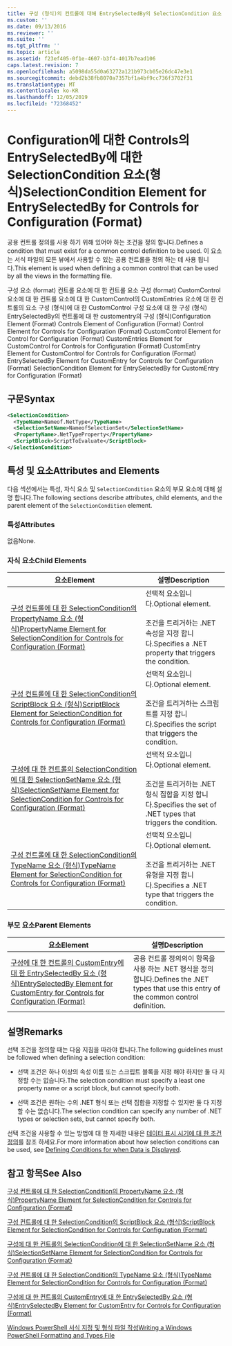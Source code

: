 ```yaml
---
title: 구성 (형식)의 컨트롤에 대해 EntrySelectedBy의 SelectionCondition 요소 Microsoft Docs
ms.custom: ''
ms.date: 09/13/2016
ms.reviewer: ''
ms.suite: ''
ms.tgt_pltfrm: ''
ms.topic: article
ms.assetid: f23ef405-0f1e-4607-b3f4-4017b7ead106
caps.latest.revision: 7
ms.openlocfilehash: a5098da55d0a63272a121b973cb05e26dc47e3e1
ms.sourcegitcommit: debd2b38fb8070a7357bf1a4bf9cc736f3702f31
ms.translationtype: MT
ms.contentlocale: ko-KR
ms.lasthandoff: 12/05/2019
ms.locfileid: "72368452"
---
```

# <a name="selectioncondition-element-for-entryselectedby-for-controls-for-configuration-format"></a><span data-ttu-id="9d715-102">Configuration에 대한 Controls의 EntrySelectedBy에 대한 SelectionCondition 요소(형식)</span><span class="sxs-lookup"><span data-stu-id="9d715-102">SelectionCondition Element for EntrySelectedBy for Controls for Configuration (Format)</span></span>

<span data-ttu-id="9d715-103">공용 컨트롤 정의를 사용 하기 위해 있어야 하는 조건을 정의 합니다.</span><span class="sxs-lookup"><span data-stu-id="9d715-103">Defines a condition that must exist for a common control definition to be used.</span></span> <span data-ttu-id="9d715-104">이 요소는 서식 파일의 모든 뷰에서 사용할 수 있는 공용 컨트롤을 정의 하는 데 사용 됩니다.</span><span class="sxs-lookup"><span data-stu-id="9d715-104">This element is used when defining a common control that can be used by all the views in the formatting file.</span></span>

<span data-ttu-id="9d715-105">구성 요소 (format) 컨트롤 요소에 대 한 컨트롤 요소 구성 (format) CustomControl 요소에 대 한 컨트롤 요소에 대 한 CustomControl의 CustomEntries 요소에 대 한 컨트롤의 요소 구성 (형식)에 대 한 CustomControl 구성 요소에 대 한 구성 (형식) EntrySelectedBy의 컨트롤에 대 한 customentry의 구성 (형식)</span><span class="sxs-lookup"><span data-stu-id="9d715-105">Configuration Element (Format) Controls Element of Configuration (Format) Control Element for Controls for Configuration (Format) CustomControl Element for Control for Configuration (Format) CustomEntries Element for CustomControl for Controls for Configuration (Format) CustomEntry Element for CustomControl for Controls for Configuration (Format) EntrySelectedBy Element for CustomEntry for Controls for Configuration (Format) SelectionCondition Element for EntrySelectedBy for CustomEntry for Configuration (Format)</span></span>

## <a name="syntax"></a><span data-ttu-id="9d715-106">구문</span><span class="sxs-lookup"><span data-stu-id="9d715-106">Syntax</span></span>

```xml
<SelectionCondition>
  <TypeName>Nameof.NetType</TypeName>
  <SelectionSetName>NameofSelectionSet</SelectionSetName>
  <PropertyName>.NetTypeProperty</PropertyName>
  <ScriptBlock>ScriptToEvaluate</ScriptBlock>
</SelectionCondition>
```

## <a name="attributes-and-elements"></a><span data-ttu-id="9d715-107">특성 및 요소</span><span class="sxs-lookup"><span data-stu-id="9d715-107">Attributes and Elements</span></span>

<span data-ttu-id="9d715-108">다음 섹션에서는 특성, 자식 요소 및 `SelectionCondition` 요소의 부모 요소에 대해 설명 합니다.</span><span class="sxs-lookup"><span data-stu-id="9d715-108">The following sections describe attributes, child elements, and the parent element of the `SelectionCondition` element.</span></span>

### <a name="attributes"></a><span data-ttu-id="9d715-109">특성</span><span class="sxs-lookup"><span data-stu-id="9d715-109">Attributes</span></span>

<span data-ttu-id="9d715-110">없음</span><span class="sxs-lookup"><span data-stu-id="9d715-110">None.</span></span>

### <a name="child-elements"></a><span data-ttu-id="9d715-111">자식 요소</span><span class="sxs-lookup"><span data-stu-id="9d715-111">Child Elements</span></span>

|<span data-ttu-id="9d715-112">요소</span><span class="sxs-lookup"><span data-stu-id="9d715-112">Element</span></span>|<span data-ttu-id="9d715-113">설명</span><span class="sxs-lookup"><span data-stu-id="9d715-113">Description</span></span>|
|-------------|-----------------|
|[<span data-ttu-id="9d715-114">구성 컨트롤에 대 한 SelectionCondition의 PropertyName 요소 (형식)</span><span class="sxs-lookup"><span data-stu-id="9d715-114">PropertyName Element for SelectionCondition for Controls for Configuration (Format)</span></span>](./propertyname-element-for-selectioncondition-for-controls-for-configuration-format.md)|<span data-ttu-id="9d715-115">선택적 요소입니다.</span><span class="sxs-lookup"><span data-stu-id="9d715-115">Optional element.</span></span><br /><br /> <span data-ttu-id="9d715-116">조건을 트리거하는 .NET 속성을 지정 합니다.</span><span class="sxs-lookup"><span data-stu-id="9d715-116">Specifies a .NET property that triggers the condition.</span></span>|
|[<span data-ttu-id="9d715-117">구성 컨트롤에 대 한 SelectionCondition의 ScriptBlock 요소 (형식)</span><span class="sxs-lookup"><span data-stu-id="9d715-117">ScriptBlock Element for SelectionCondition for Controls for Configuration (Format)</span></span>](./scriptblock-element-for-selectioncondition-for-controls-for-configuration-format.md)|<span data-ttu-id="9d715-118">선택적 요소입니다.</span><span class="sxs-lookup"><span data-stu-id="9d715-118">Optional element.</span></span><br /><br /> <span data-ttu-id="9d715-119">조건을 트리거하는 스크립트를 지정 합니다.</span><span class="sxs-lookup"><span data-stu-id="9d715-119">Specifies the script that triggers the condition.</span></span>|
|[<span data-ttu-id="9d715-120">구성에 대 한 컨트롤의 SelectionCondition에 대 한 SelectionSetName 요소 (형식)</span><span class="sxs-lookup"><span data-stu-id="9d715-120">SelectionSetName Element for SelectionCondition for Controls for Configuration (Format)</span></span>](./selectionsetname-element-for-selectioncondition-for-controls-for-configuration-format.md)|<span data-ttu-id="9d715-121">선택적 요소입니다.</span><span class="sxs-lookup"><span data-stu-id="9d715-121">Optional element.</span></span><br /><br /> <span data-ttu-id="9d715-122">조건을 트리거하는 .NET 형식 집합을 지정 합니다.</span><span class="sxs-lookup"><span data-stu-id="9d715-122">Specifies the set of .NET types that triggers the condition.</span></span>|
|[<span data-ttu-id="9d715-123">구성 컨트롤에 대 한 SelectionCondition의 TypeName 요소 (형식)</span><span class="sxs-lookup"><span data-stu-id="9d715-123">TypeName Element for SelectionCondition for Controls for Configuration (Format)</span></span>](./typename-element-for-selectioncondition-for-controls-for-configuration-format.md)|<span data-ttu-id="9d715-124">선택적 요소입니다.</span><span class="sxs-lookup"><span data-stu-id="9d715-124">Optional element.</span></span><br /><br /> <span data-ttu-id="9d715-125">조건을 트리거하는 .NET 유형을 지정 합니다.</span><span class="sxs-lookup"><span data-stu-id="9d715-125">Specifies a .NET type that triggers the condition.</span></span>|

### <a name="parent-elements"></a><span data-ttu-id="9d715-126">부모 요소</span><span class="sxs-lookup"><span data-stu-id="9d715-126">Parent Elements</span></span>

|<span data-ttu-id="9d715-127">요소</span><span class="sxs-lookup"><span data-stu-id="9d715-127">Element</span></span>|<span data-ttu-id="9d715-128">설명</span><span class="sxs-lookup"><span data-stu-id="9d715-128">Description</span></span>|
|-------------|-----------------|
|[<span data-ttu-id="9d715-129">구성에 대 한 컨트롤의 CustomEntry에 대 한 EntrySelectedBy 요소 (형식)</span><span class="sxs-lookup"><span data-stu-id="9d715-129">EntrySelectedBy Element for CustomEntry for Controls for Configuration (Format)</span></span>](./entryselectedby-element-for-customentry-for-controls-for-configuration-format.md)|<span data-ttu-id="9d715-130">공용 컨트롤 정의의이 항목을 사용 하는 .NET 형식을 정의 합니다.</span><span class="sxs-lookup"><span data-stu-id="9d715-130">Defines the .NET types that use this entry of the common control definition.</span></span>|

## <a name="remarks"></a><span data-ttu-id="9d715-131">설명</span><span class="sxs-lookup"><span data-stu-id="9d715-131">Remarks</span></span>

<span data-ttu-id="9d715-132">선택 조건을 정의할 때는 다음 지침을 따라야 합니다.</span><span class="sxs-lookup"><span data-stu-id="9d715-132">The following guidelines must be followed when defining a selection condition:</span></span>

- <span data-ttu-id="9d715-133">선택 조건은 하나 이상의 속성 이름 또는 스크립트 블록을 지정 해야 하지만 둘 다 지정할 수는 없습니다.</span><span class="sxs-lookup"><span data-stu-id="9d715-133">The selection condition must specify a least one property name or a script block, but cannot specify both.</span></span>

- <span data-ttu-id="9d715-134">선택 조건은 원하는 수의 .NET 형식 또는 선택 집합을 지정할 수 있지만 둘 다 지정할 수는 없습니다.</span><span class="sxs-lookup"><span data-stu-id="9d715-134">The selection condition can specify any number of .NET types or selection sets, but cannot specify both.</span></span>

<span data-ttu-id="9d715-135">선택 조건을 사용할 수 있는 방법에 대 한 자세한 내용은 [데이터 표시 시기에 대 한 조건 정의](./defining-conditions-for-displaying-data.md)를 참조 하세요.</span><span class="sxs-lookup"><span data-stu-id="9d715-135">For more information about how selection conditions can be used, see [Defining Conditions for when Data is Displayed](./defining-conditions-for-displaying-data.md).</span></span>

## <a name="see-also"></a><span data-ttu-id="9d715-136">참고 항목</span><span class="sxs-lookup"><span data-stu-id="9d715-136">See Also</span></span>

[<span data-ttu-id="9d715-137">구성 컨트롤에 대 한 SelectionCondition의 PropertyName 요소 (형식)</span><span class="sxs-lookup"><span data-stu-id="9d715-137">PropertyName Element for SelectionCondition for Controls for Configuration (Format)</span></span>](./propertyname-element-for-selectioncondition-for-controls-for-configuration-format.md)

[<span data-ttu-id="9d715-138">구성 컨트롤에 대 한 SelectionCondition의 ScriptBlock 요소 (형식)</span><span class="sxs-lookup"><span data-stu-id="9d715-138">ScriptBlock Element for SelectionCondition for Controls for Configuration (Format)</span></span>](./scriptblock-element-for-selectioncondition-for-controls-for-configuration-format.md)

[<span data-ttu-id="9d715-139">구성에 대 한 컨트롤의 SelectionCondition에 대 한 SelectionSetName 요소 (형식)</span><span class="sxs-lookup"><span data-stu-id="9d715-139">SelectionSetName Element for SelectionCondition for Controls for Configuration (Format)</span></span>](./selectionsetname-element-for-selectioncondition-for-controls-for-configuration-format.md)

[<span data-ttu-id="9d715-140">구성 컨트롤에 대 한 SelectionCondition의 TypeName 요소 (형식)</span><span class="sxs-lookup"><span data-stu-id="9d715-140">TypeName Element for SelectionCondition for Controls for Configuration (Format)</span></span>](./typename-element-for-selectioncondition-for-controls-for-configuration-format.md)

[<span data-ttu-id="9d715-141">구성에 대 한 컨트롤의 CustomEntry에 대 한 EntrySelectedBy 요소 (형식)</span><span class="sxs-lookup"><span data-stu-id="9d715-141">EntrySelectedBy Element for CustomEntry for Controls for Configuration (Format)</span></span>](./entryselectedby-element-for-customentry-for-controls-for-configuration-format.md)

[<span data-ttu-id="9d715-142">Windows PowerShell 서식 지정 및 형식 파일 작성</span><span class="sxs-lookup"><span data-stu-id="9d715-142">Writing a Windows PowerShell Formatting and Types File</span></span>](./writing-a-powershell-formatting-file.md)

